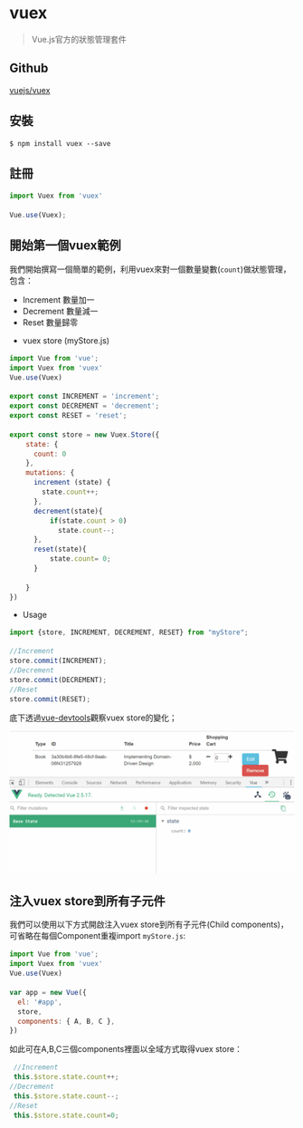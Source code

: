 # vuex

> Vue.js官方的狀態管理套件

## Github

[vuejs/vuex](https://github.com/vuejs/vuex)


## 安裝

```
$ npm install vuex --save
```

## 註冊

```javascript
import Vuex from 'vuex'

Vue.use(Vuex);
```

## 開始第一個vuex範例

我們開始撰寫一個簡單的範例，利用vuex來對一個數量變數(`count`)做狀態管理，包含：
* Increment 數量加一 
* Decrement 數量減一
* Reset 數量歸零


- vuex store (myStore.js)

```javascript
import Vue from 'vue';
import Vuex from 'vuex'
Vue.use(Vuex)

export const INCREMENT = 'increment';
export const DECREMENT = 'decrement';
export const RESET = 'reset';

export const store = new Vuex.Store({
    state: {
      count: 0
    },
    mutations: {
      increment (state) {
        state.count++;
      },
      decrement(state){
          if(state.count > 0)
            state.count--;
      },
      reset(state){
          state.count= 0;
      }

    }
})
```

- Usage 

```javascript
import {store, INCREMENT, DECREMENT, RESET} from "myStore";

//Increment
store.commit(INCREMENT);
//Decrement
store.commit(DECREMENT);
//Reset
store.commit(RESET);
```

底下透過[vue-devtools](https://github.com/vuejs/vue-devtools)觀察vuex store的變化；


![](assets/demo1.gif)


## 注入vuex store到所有子元件


我們可以使用以下方式開啟注入vuex store到所有子元件(Child components)，可省略在每個Component重複import `myStore.js`:

```javascript
import Vue from 'vue';
import Vuex from 'vuex'
Vue.use(Vuex)

var app = new Vue({
  el: '#app',
  store,
  components: { A, B, C },
})
```

如此可在A,B,C三個components裡面以全域方式取得vuex store：

```javascript
 //Increment
 this.$store.state.count++;
//Decrement
 this.$store.state.count--;
//Reset
 this.$store.state.count=0;
```